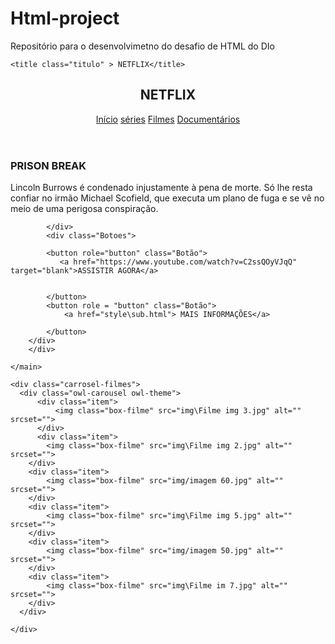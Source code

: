 # Html-project
Repositório para o desenvolvimetno do desafio de HTML do DIo 
<!DOCTYPE html>
<html lang="pt-br">
<head>
    <meta charset="UTF-8">
    <meta http-equiv="X-UA-Compatible" content="IE=edge">
    <meta name="viewport" content="width=device-width, initial-scale=1.0">
    <link rel = "stylesheet" href="style\main.css">
    <link rel="stylesheet"   href="style/own/owl.carousel.min.css">
    <link rel="stylesheet"   href="style/own/owl.theme.default.min.css">
    <link rel="stylesheet"   href="style/responsive.css" >


    <title class="titulo" > NETFLIX</title>
</head>
<body> 
    <header>
        <div class ="container">
            <h2 class="Logo "> NETFLIX </h2>
            <nav>
                <a href="#"> Início</a>
                <a href="https://www.netflix.com/br/browse/genre/83"> séries</a>
                <a href="https://www.netflix.com/br/browse/genre/1365"> Filmes</a>
                <a href="https://www.netflix.com/br/browse/genre/2243108"> Documentários</a>
            </nav>
        </div>
    </header>
    <main>
        <div class="filme-principal">
            <div class="containere">
                <h3 class="titulo2">PRISON BREAK</h3>
                <p class="description">
                Lincoln Burrows é condenado injustamente à pena de morte. Só lhe resta confiar no irmão Michael Scofield, que executa
                     um plano de fuga e se vê no meio de uma perigosa conspiração.
                </p>

            </div>
            <div class="Botoes">
   
            <button role="button" class="Botão">
               <a href="https://www.youtube.com/watch?v=C2ssQOyVJqQ" target="blank">ASSISTIR AGORA</a> 

                
            </button>
            <button role = "button" class="Botão">
                <a href="style\sub.html"> MAIS INFORMAÇÕES</a>    

            </button>
        </div>
        </div>
    
    </main>

    <div class="carrosel-filmes">
      <div class="owl-carousel owl-theme">
          <div class="item">
              <img class="box-filme" src="img\Filme img 3.jpg" alt="" srcset="">
          </div>
          <div class="item">
            <img class="box-filme" src="img\Filme img 2.jpg" alt="" srcset="">
        </div>
        <div class="item">
            <img class="box-filme" src="img/imagem 60.jpg" alt="" srcset="">
        </div>
        <div class="item">
            <img class="box-filme" src="img\Filme img 5.jpg" alt="" srcset="">
        </div>
        <div class="item">
            <img class="box-filme" src="img/imagem 50.jpg" alt="" srcset="">
        </div>
        <div class="item">
            <img class="box-filme" src="img\Filme im 7.jpg" alt="" srcset="">
        </div>
      </div>

    </div>

<script src="own/jquery.min.js"></script>
<script src="own/owl.carousel.min.js"></script>
<script src="own/setup.js"></script>

</body>
</html>
